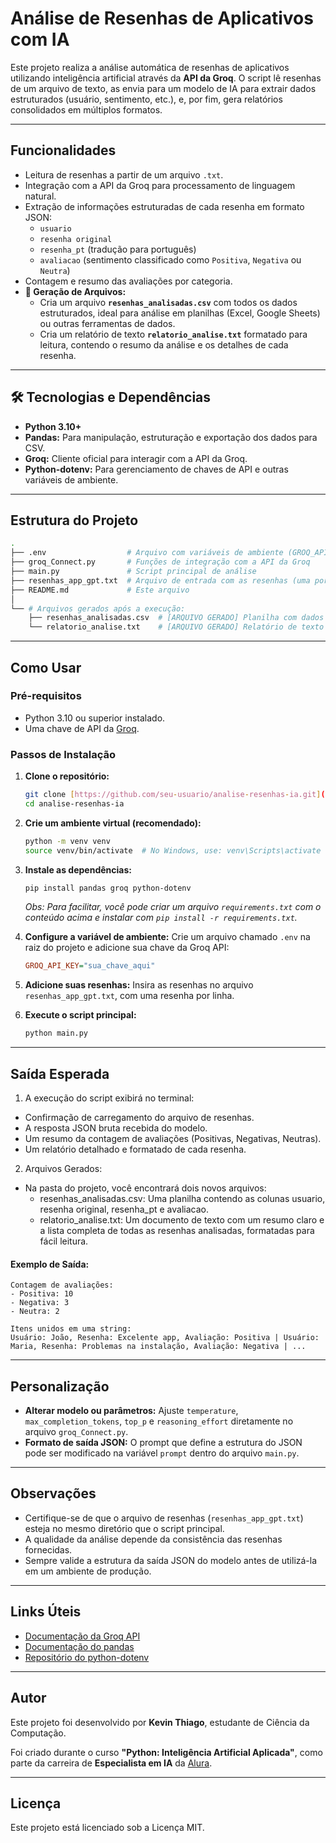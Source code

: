 # Análise de Resenhas de Aplicativos com IA

Este projeto realiza a análise automática de resenhas de aplicativos utilizando inteligência artificial através da **API da Groq**. O script lê resenhas de um arquivo de texto, as envia para um modelo de IA para extrair dados estruturados (usuário, sentimento, etc.), e, por fim, gera relatórios consolidados em múltiplos formatos.

---

## Funcionalidades

-   Leitura de resenhas a partir de um arquivo `.txt`.
-   Integração com a API da Groq para processamento de linguagem natural.
-   Extração de informações estruturadas de cada resenha em formato JSON:
    -   `usuario`
    -   `resenha original`
    -   `resenha_pt` (tradução para português)
    -   `avaliacao` (sentimento classificado como `Positiva`, `Negativa` ou `Neutra`)
-   Contagem e resumo das avaliações por categoria.
-   **📄 Geração de Arquivos:**
    -   Cria um arquivo **`resenhas_analisadas.csv`** com todos os dados estruturados, ideal para análise em planilhas (Excel, Google Sheets) ou outras ferramentas de dados.
    -   Cria um relatório de texto **`relatorio_analise.txt`** formatado para leitura, contendo o resumo da análise e os detalhes de cada resenha.

---

## 🛠️ Tecnologias e Dependências

-   **Python 3.10+**
-   **Pandas:** Para manipulação, estruturação e exportação dos dados para CSV.
-   **Groq:** Cliente oficial para interagir com a API da Groq.
-   **Python-dotenv:** Para gerenciamento de chaves de API e outras variáveis de ambiente.

---

## Estrutura do Projeto

```bash
.
├── .env                  # Arquivo com variáveis de ambiente (GROQ_API_KEY)
├── groq_Connect.py       # Funções de integração com a API da Groq
├── main.py               # Script principal de análise
├── resenhas_app_gpt.txt  # Arquivo de entrada com as resenhas (uma por linha)
├── README.md             # Este arquivo
│
└── # Arquivos gerados após a execução:
    ├── resenhas_analisadas.csv  # [ARQUIVO GERADO] Planilha com dados completos
    └── relatorio_analise.txt    # [ARQUIVO GERADO] Relatório de texto para leitura
```

---

## Como Usar

### Pré-requisitos

-   Python 3.10 ou superior instalado.
-   Uma chave de API da [Groq](https://groq.com/).

### Passos de Instalação

1.  **Clone o repositório:**
    ```bash
    git clone [https://github.com/seu-usuario/analise-resenhas-ia.git](https://github.com/seu-usuario/analise-resenhas-ia.git)
    cd analise-resenhas-ia
    ```

2.  **Crie um ambiente virtual (recomendado):**
    ```bash
    python -m venv venv
    source venv/bin/activate  # No Windows, use: venv\Scripts\activate
    ```

3.  **Instale as dependências:**
    ```bash
    pip install pandas groq python-dotenv
    ```
    *Obs: Para facilitar, você pode criar um arquivo `requirements.txt` com o conteúdo acima e instalar com `pip install -r requirements.txt`.*

4.  **Configure a variável de ambiente:**
    Crie um arquivo chamado `.env` na raiz do projeto e adicione sua chave da Groq API:
    ```ini
    GROQ_API_KEY="sua_chave_aqui"
    ```

5.  **Adicione suas resenhas:**
    Insira as resenhas no arquivo `resenhas_app_gpt.txt`, com uma resenha por linha.

6.  **Execute o script principal:**
    ```bash
    python main.py
    ```

---

## Saída Esperada

1. A execução do script exibirá no terminal:

- Confirmação de carregamento do arquivo de resenhas.
- A resposta JSON bruta recebida do modelo.
- Um resumo da contagem de avaliações (Positivas, Negativas, Neutras).
- Um relatório detalhado e formatado de cada resenha.

2. Arquivos Gerados:
   
- Na pasta do projeto, você encontrará dois novos arquivos:
    - resenhas_analisadas.csv: Uma planilha contendo as colunas usuario, resenha original, resenha_pt e avaliacao.
    - relatorio_analise.txt: Um documento de texto com um resumo claro e a lista completa de todas as resenhas analisadas,        formatadas para fácil leitura.

#### Exemplo de Saída:

```text
Contagem de avaliações:
- Positiva: 10
- Negativa: 3
- Neutra: 2

Itens unidos em uma string:
Usuário: João, Resenha: Excelente app, Avaliação: Positiva | Usuário: Maria, Resenha: Problemas na instalação, Avaliação: Negativa | ...
```

---

## Personalização

-   **Alterar modelo ou parâmetros:** Ajuste `temperature`, `max_completion_tokens`, `top_p` e `reasoning_effort` diretamente no arquivo `groq_Connect.py`.
-   **Formato de saída JSON:** O prompt que define a estrutura do JSON pode ser modificado na variável `prompt` dentro do arquivo `main.py`.

---

## Observações

-   Certifique-se de que o arquivo de resenhas (`resenhas_app_gpt.txt`) esteja no mesmo diretório que o script principal.
-   A qualidade da análise depende da consistência das resenhas fornecidas.
-   Sempre valide a estrutura da saída JSON do modelo antes de utilizá-la em um ambiente de produção.

---

## Links Úteis

-   [Documentação da Groq API](https://console.groq.com/docs)
-   [Documentação do pandas](https://pandas.pydata.org/docs/)
-   [Repositório do python-dotenv](https://github.com/theskumar/python-dotenv)

---

## Autor

Este projeto foi desenvolvido por **Kevin Thiago**, estudante de Ciência da Computação.

Foi criado durante o curso **"Python: Inteligência Artificial Aplicada"**, como parte da carreira de **Especialista em IA** da [Alura](https://www.alura.com.br/).

---

## Licença

Este projeto está licenciado sob a Licença MIT.
